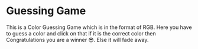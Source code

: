 # Guessing Game
This is a Color Guessing Game which is in the format of RGB.
Here you have to guess a color and click on that if it is the correct color then Congratulations you are a winner :sunglasses:.
Else it will fade away.
